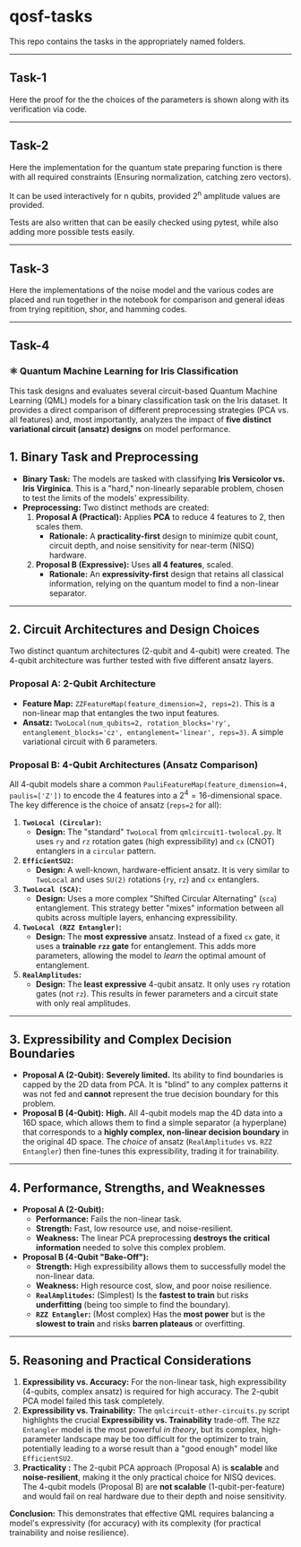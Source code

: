 # qosf-tasks
This repo contains the tasks in the appropriately named folders.

---
## Task-1
Here the proof for the the choices of the parameters is shown along with its verification via code.

---
## Task-2
Here the implementation for the quantum state preparing function is there with all required constraints (Ensuring normalization, catching zero vectors).

It can be used interactively for n qubits, provided 2<sup>n</sup> amplitude values are provided.

Tests are also written that can be easily checked using pytest, while also adding more possible tests easily.

---
## Task-3

Here the implementations of the noise model and the various codes are placed and run together in the notebook for comparison and general ideas from trying repitition, shor, and hamming codes. 

---
## Task-4

### ⚛️ Quantum Machine Learning for Iris Classification

This task designs and evaluates several circuit-based Quantum Machine Learning (QML) models for a binary classification task on the Iris dataset. It provides a direct comparison of different preprocessing strategies (PCA vs. all features) and, most importantly, analyzes the impact of **five distinct variational circuit (ansatz) designs** on model performance.

## 1. Binary Task and Preprocessing

* **Binary Task:** The models are tasked with classifying **Iris Versicolor vs. Iris Virginica**. This is a "hard," non-linearly separable problem, chosen to test the limits of the models' expressibility.
* **Preprocessing:** Two distinct methods are created:
    1.  **Proposal A (Practical):** Applies **PCA** to reduce 4 features to 2, then scales them.
        * **Rationale:** A **practicality-first** design to minimize qubit count, circuit depth, and noise sensitivity for near-term (NISQ) hardware.
    2.  **Proposal B (Expressive):** Uses **all 4 features**, scaled.
        * **Rationale:** An **expressivity-first** design that retains all classical information, relying on the quantum model to find a non-linear separator.

---

## 2. Circuit Architectures and Design Choices

Two distinct quantum architectures (2-qubit and 4-qubit) were created. The 4-qubit architecture was further tested with five different ansatz layers.

### Proposal A: 2-Qubit Architecture

* **Feature Map:** `ZZFeatureMap(feature_dimension=2, reps=2)`. This is a non-linear map that entangles the two input features.
* **Ansatz:** `TwoLocal(num_qubits=2, rotation_blocks='ry', entanglement_blocks='cz', entanglement='linear', reps=3)`. A simple variational circuit with 6 parameters.

### Proposal B: 4-Qubit Architectures (Ansatz Comparison)

All 4-qubit models share a common `PauliFeatureMap(feature_dimension=4, paulis=['Z'])` to encode the 4 features into a $2^4=16$-dimensional space. The key difference is the choice of ansatz (`reps=2` for all):

1.  **`TwoLocal (Circular)`:**
    * **Design:** The "standard" `TwoLocal` from `qmlcircuit1-twolocal.py`. It uses `ry` and `rz` rotation gates (high expressibility) and `cx` (CNOT) entanglers in a `circular` pattern.
2.  **`EfficientSU2`:**
    * **Design:** A well-known, hardware-efficient ansatz. It is very similar to `TwoLocal` and uses `SU(2)` rotations (`ry`, `rz`) and `cx` entanglers.
3.  **`TwoLocal (SCA)`:**
    * **Design:** Uses a more complex "Shifted Circular Alternating" (`sca`) entanglement. This strategy better "mixes" information between all qubits across multiple layers, enhancing expressibility.
4.  **`TwoLocal (RZZ Entangler)`:**
    * **Design:** The **most expressive** ansatz. Instead of a fixed `cx` gate, it uses a **trainable `rzz` gate** for entanglement. This adds more parameters, allowing the model to *learn* the optimal amount of entanglement.
5.  **`RealAmplitudes`:**
    * **Design:** The **least expressive** 4-qubit ansatz. It only uses `ry` rotation gates (not `rz`). This results in fewer parameters and a circuit state with only real amplitudes.

---

## 3. Expressibility and Complex Decision Boundaries

* **Proposal A (2-Qubit):** **Severely limited.** Its ability to find boundaries is capped by the 2D data from PCA. It is "blind" to any complex patterns it was not fed and **cannot** represent the true decision boundary for this problem.
* **Proposal B (4-Qubit):** **High.** All 4-qubit models map the 4D data into a 16D space, which allows them to find a simple separator (a hyperplane) that corresponds to a **highly complex, non-linear decision boundary** in the original 4D space. The *choice* of ansatz (`RealAmplitudes` vs. `RZZ Entangler`) then fine-tunes this expressibility, trading it for trainability.

---

## 4. Performance, Strengths, and Weaknesses

* **Proposal A (2-Qubit):**
    * **Performance:** Fails the non-linear task.
    * **Strength:** Fast, low resource use, and noise-resilient.
    * **Weakness:** The linear PCA preprocessing **destroys the critical information** needed to solve this complex problem.
* **Proposal B (4-Qubit "Bake-Off"):**
    * **Strength:** High expressibility allows them to successfully model the non-linear data.
    * **Weakness:** High resource cost, slow, and poor noise resilience.
    * **`RealAmplitudes`:** (Simplest) Is the **fastest to train** but risks **underfitting** (being too simple to find the boundary).
    * **`RZZ Entangler`:** (Most complex) Has the **most power** but is the **slowest to train** and risks **barren plateaus** or overfitting.

---

## 5. Reasoning and Practical Considerations

1.  **Expressibility vs. Accuracy:** For the non-linear task, high expressibility (4-qubits, complex ansatz) is required for high accuracy. The 2-qubit PCA model failed this task completely.
2.  **Expressibility vs. Trainability:** The `qmlcircuit-other-circuits.py` script highlights the crucial **Expressibility vs. Trainability** trade-off. The `RZZ Entangler` model is the most powerful *in theory*, but its complex, high-parameter landscape may be too difficult for the optimizer to train, potentially leading to a worse result than a "good enough" model like `EfficientSU2`.
3.  **Practicality :** The 2-qubit PCA approach (Proposal A) is **scalable** and **noise-resilient**, making it the only practical choice for NISQ devices. The 4-qubit models (Proposal B) are **not scalable** (1-qubit-per-feature) and would fail on real hardware due to their depth and noise sensitivity.

**Conclusion:** This demonstrates that effective QML requires balancing a model's expressivity (for accuracy) with its complexity (for practical trainability and noise resilience).
